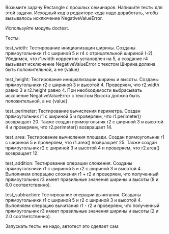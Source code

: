 Возьмите задачу Rectangle с прошлых семинаров. Напишите тесты для этой задачи. Исходный код в редакторе кода надо доработать, чтобы вызывалось исключение NegativeValueError.

Используйте модуль doctest.

Тесты:

test_width: Тестирование инициализации ширины. Созданы прямоугольники r1 с шириной 5 и r4 с отрицательной шириной (-2). Убедимся, что r1.width корректно установлен на 5, а создание r4 вызывает исключение NegativeValueError с текстом Ширина должна быть положительной, а не {value}

test_height: Тестирование инициализации ширины и высоты. Созданы прямоугольники r2 с шириной 3 и высотой 4. Проверяем, что r2.width равно 3 и r2.height равно 4. При необходимости выбрасывать исклчение NegativeValueError с текстом Высота должна быть положительной, а не {value}

test_perimeter: Тестирование вычисления периметра. Создан прямоугольник r1 с шириной 5 и проверяем, что r1.perimeter() возвращает 20. Также создан прямоугольник r2 с шириной 3 и высотой 4 и проверяем, что r2.perimeter() возвращает 14.

test_area: Тестирование вычисления площади. Создан прямоугольник r1 с шириной 5 и проверяем, что r1.area() возвращает 25. Также создан прямоугольник r2 с шириной 3 и высотой 4 и проверяем, что r2.area() возвращает 12.

test_addition: Тестирование операции сложения. Созданы прямоугольники r1 с шириной 5 и r2 с шириной 3 и высотой 4. Выполняем операцию сложения r1 + r2 и проверяем, что полученный прямоугольник r3 имеет правильные значения ширины и высоты (8 и 6.0 соответственно).

test_subtraction: Тестирование операции вычитания. Созданы прямоугольники r1 с шириной 5 и r2 с шириной 3 и высотой 4. Выполняем операцию вычитания r1 - r2 и проверяем, что полученный прямоугольник r3 имеет правильные значения ширины и высоты (2 и 2.0 соответственно).

Запускать тесты не надо, автотест это сделает сам:

